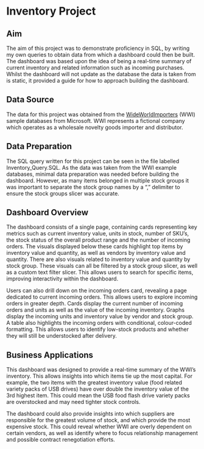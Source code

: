 # Inventory Project
## Aim
The aim of this project was to demonstrate proficiency in SQL, by writing my own queries to obtain data from which a dashboard could then be built. The dashboard was based upon the idea of being a real-time summary of current inventory and related information such as incoming purchases. Whilst the dashboard will not update as the database the data is taken from is static, it provided a guide for how to approach building the dashboard. 

## Data Source
The data for this project was obtained from the [WideWorldImporters](https://learn.microsoft.com/en-us/sql/samples/wide-world-importers-oltp-database-catalog?view=sql-server-ver17&source=recommendations) (WWI) sample databases from Microsoft. WWI represents a fictional company which operates as a wholesale novelty goods importer and distributor. 

## Data Preparation
The SQL query written for this project can be seen in the file labelled Inventory_Query.SQL. As the data was taken from the WWI example databases, minimal data preparation was needed before building the dashboard. However, as many items belonged in multiple stock groups it was important to separate the stock group names by a “,” delimiter to ensure the stock groups slicer was accurate. 

## Dashboard Overview
The dashboard consists of a single page, containing cards representing key metrics such as current inventory value, units in stock, number of SKU’s, the stock status of the overall product range and the number of incoming orders. The visuals displayed below these cards highlight top items by inventory value and quantity, as well as vendors by inventory value and quantity. There are also visuals related to inventory value and quantity by stock group. These visuals can all be filtered by a stock group slicer, as well as a custom text filter slicer. This allows users to search for specific items, improving interactivity within the dashboard. 

Users can also drill down on the incoming orders card, revealing a page dedicated to current incoming orders. This allows users to explore incoming orders in greater depth. Cards display the current number of incoming orders and units as well as the value of the incoming inventory. Graphs display the incoming units and inventory value by vendor and stock group. A table also highlights the incoming orders with conditional, colour-coded formatting. This allows users to identify low-stock products and whether they will still be understocked after delivery. 
	
## Business Applications
This dashboard was designed to provide a real-time summary of the WWI’s inventory. This allows insights into which items tie up the most capital. For example, the two items with the greatest inventory value (food related variety packs of USB drives) have over double the inventory value of the 3rd highest item. This could mean the USB food flash drive variety packs are overstocked and may need tighter stock controls. 

The dashboard could also provide insights into which suppliers are responsible for the greatest volume of stock, and which provide the most expensive stock. This could reveal whether WWI are overly dependent on certain vendors, as well as identify where to focus relationship management and possible contract renegotiation efforts. 

